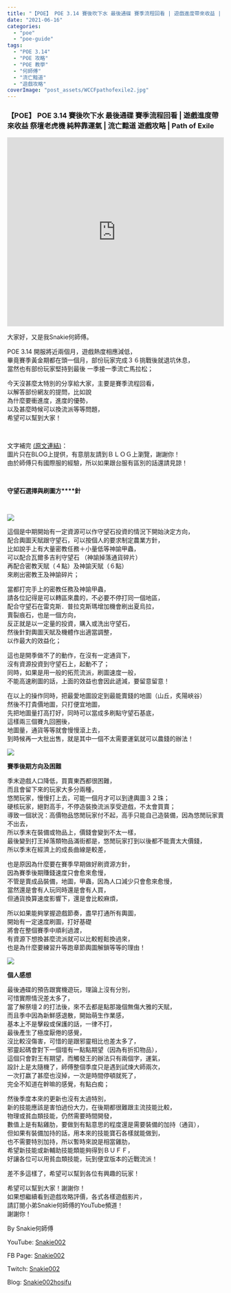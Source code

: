 ```yaml
---
title: "【POE】 POE 3.14 賽後吹下水 最後通碟 賽季流程回看 | 遊戲進度帶來收益 | 祭壇老虎機 純粹靠運氣 | 流亡黯道 遊戲攻略 | Path of Exile"
date: "2021-06-16"
categories: 
  - "poe"
  - "poe-guide"
tags: 
  - "POE 3.14"
  - "POE 攻略"
  - "POE 教學"
  - "何師傅"
  - "流亡黯道"
  - "遊戲攻略"
coverImage: "post_assets/WCCFpathofexile2.jpg"
---
```


### 【POE】 POE 3.14 賽後吹下水 最後通碟 賽季流程回看 | 遊戲進度帶來收益 祭壇老虎機 純粹靠運氣 | 流亡黯道 遊戲攻略 | Path of Exile

<iframe width="100%" height="440"src="https://www.youtube.com/embed/l-_LtiVW6yk"
  title="YouTube video player" frameborder="0" allow="accelerometer; autoplay;
  clipboard-write; encrypted-media; gyroscope; picture-in-picture; web-share"
  referrerpolicy="strict-origin-when-cross-origin" allowfullscreen></iframe>
  
大家好，又是我Snakie何師傅。  

  
POE 3.14 開服將近兩個月，遊戲熱度相應減低，  
畢竟賽季黃金期都在頭一個月，部份玩家完成３６挑戰後就退坑休息，  
當然也有部份玩家堅持到最後 一季接一季流亡馬拉松；  

  
今天沒甚麼太特別的分享給大家，主要是賽季流程回看，  
以解答部份網友的提問，比如說  
為什麼要衝進度，進度的優勢，  
以及甚麼時候可以換流派等等問題，  
希望可以幫到大家！  

  
   

  
文字補完 [(原文連結)](https://snakie002hosifu.blogspot.com/2021/06/poe-poe-314-path-of-exile.html)：  
圖片只在BLOG上提供，有意朋友請到ＢＬＯＧ上瀏覽，謝謝你！  
由於師傅只有國際服的經驗，所以如果跟台服有區別的話還請見諒！  

  
   

  
**守望石選擇與刷圖方****針**  

  
   

  
**![](post_assets/Harbinger.png)**  

  
這個是中期開始有一定資源可以作守望石投資的情況下開始決定方向，  
配合輿圖天賦跟守望石，可以按個人的要求制定農業方針，  
比如說手上有大量密教任務＋小量低等神諭甲蟲，  
可以配合瓦爾多吉利守望石 （神諭掉落通貨碎片）  
再配合密教天賦（４點）及神諭天賦（６點）  
來刷出密教王及神諭碎片；  

  
當都打完手上的密教任務及神諭甲蟲，  
請各位記得是可以轉區來農的，不必要不停打同一個地區，  
配合守望石在雷克斯．普拉克斯瑪增加機會刷出夏烏拉，  
賣裂痕石，也是一個方向，  
反正就是以一定量的投資，購入或洗出守望石，  
然後針對輿圖天賦及機體作出適當調整，  
以作最大的效益化；  

  
這也是開季做不了的動作，在沒有一定通貨下，  
沒有資源投資到守望石上，起動不了；  
同時，如果是用一般的拓荒流派，刷圖速度一般，  
不能高速刷圖的話，上面的效益也會因此遞減，要留意留意！  

  
在以上的操作同時，把最愛地圖設定到最能賣錢的地圖（山丘，炙陽峽谷）  
然後不打貴價地圖，只打便宜地圖，  
先把地圖量打高打好，同時可以當成多刷點守望石基底，  
這樣兩三個賽九回圈後，  
地圖量，通貨等等就會慢慢滾上去，  
到時候再一大批出售，就是其中一個不太需要運氣就可以農錢的辦法！  

  
![](post_assets/1-7-1024x217.png)  

  
**賽季後期方向及困難**  

  
季末遊戲人口降低，買賣東西都很困難，  
而且會留下來的玩家大多分兩種，  
悠閒玩家，慢慢打上去，可能一個月才可以到達輿圖３２珠；  
硬核玩家，絕對高手，不停造裝換流派享受遊戲，不太會買賣；  
導致一個狀況：高價物品悠閒玩家付不起，高手只能自己造裝備，因為悠閒玩家賣不出去，  
所以季末在裝備或物品上，價錢會變到不太一樣，  
最後變到打王掉落類物品滿街都是，悠閒玩家打到以後都不能賣太大價錢，  
所以季末在經濟上的成長曲線是較差，  

  
也是原因為什麼要在賽季早期做好刷資源方針，  
因為賽季後期賺錢速度只會愈來愈慢，  
不管是賣成品裝備，地圖，甲蟲，因為人口減少只會愈來愈慢，  
當然還是會有人玩同時還是會有人買，  
但通貨換算速度影響下，還是會比較麻煩，  

  
所以如果能夠掌握遊戲節奏，盡早打通所有輿圖，  
開始有一定速度刷圖，打好基礎  
將會在整個賽季中順利過渡，  
有資源下想換甚麼流派就可以比較輕鬆換過來，  
也是為什麼要練習升等跑章節輿圖解鎖等等的理由！  

  
![](post_assets/1.mp4_snapshot_14.31.783-1024x576.jpg)  

  
**個人感想**  

  
最後通碟的預告跟實機遊玩，理論上沒有分別，  
可惜實際情況差太多了，  
當了解祭壇２的打法後，來不去都是點那幾個無傷大雅的天賦，  
而且季中因為新鮮感退散，開始萌生作業感，  
基本上不是擊殺或保護的話，一律不打，  
最後產生了極度厭倦的感覺，  
沒比較沒傷害，可惜的是跟邪靈相比也差太多了，  
邪靈起碼會對下一個壇有一點點期望（因為有折扣物品），  
這個只會對王有期望，而觸發王的辦法只有兩個字，運氣，  
設計上是太隨機了，師傅整個季度只是遇到試煉大師兩次，  
一次打嬴了甚麼也沒掉，一次是時間停頓就死了，  
完全不知道在幹嘛的感覺，有點白痴；  

  
然後季度本來的更新也沒有太過特別，  
新的技能應該是害怕過份大力，在後期都很難跟主流技能比較，  
物理或貧血類技能，仍然需要時間開發，  
數值上是有點雞肋，要做到有點意思的程度還是需要裝備的加持（通貨），  
但如果有裝備加持的話，用本來的技能寶石各樣就能做到，  
也不需要特別加持，所以暫時來說是相當雞肋，  
希望新技能或新輔助技能類能夠得到ＢＵＦＦ，  
好讓各位可以用貧血類技能，玩到便宜版本的近戰流派！  

  
差不多這樣了，希望可以幫到各位有興趣的玩家！  

  
希望可以幫到大家！謝謝你！  
如果想繼續看到遊戲攻略評價，各式各樣遊戲影片，  
請訂閱小弟Snakie何師傅的YouTube頻道！  
謝謝你！  

  
By Snakie何師傅  

  
YouTube: [Snakie002](https://www.youtube.com/c/Snakie002/)  

  
FB Page: [Snakie002](https://www.facebook.com/Snakie002/)  

  
Twitch: [Snakie002](https://www.twitch.tv/snakie002/)  

  
Blog: [Snakie002hosifu](https://snakie002hosifu.blog/)
